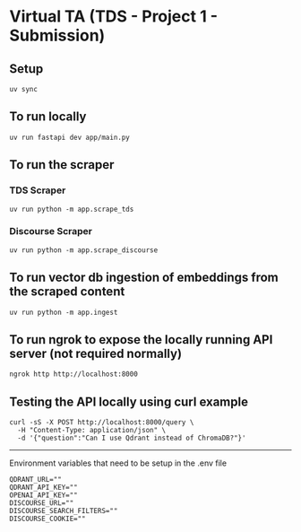 # Virtual TA (TDS - Project 1 - Submission)

## Setup 

```
uv sync
```

## To run locally

```
uv run fastapi dev app/main.py
```

## To run the scraper

### TDS Scraper 

```
uv run python -m app.scrape_tds
```

### Discourse Scraper 

```
uv run python -m app.scrape_discourse
```

## To run vector db ingestion of embeddings from the scraped content

```
uv run python -m app.ingest
```

## To run ngrok to expose the locally running API server (not required normally)

```
ngrok http http://localhost:8000
```

## Testing the API locally using curl example

```
curl -sS -X POST http://localhost:8000/query \
  -H "Content-Type: application/json" \
  -d '{"question":"Can I use Qdrant instead of ChromaDB?"}'
```

---

Environment variables that need to be setup in the .env file

```
QDRANT_URL=""
QDRANT_API_KEY=""
OPENAI_API_KEY=""
DISCOURSE_URL=""
DISCOURSE_SEARCH_FILTERS=""
DISCOURSE_COOKIE=""
```
